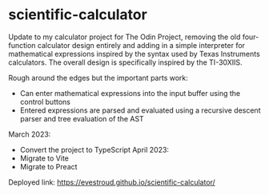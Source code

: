 # scientific-calculator
Update to my calculator project for The Odin Project, removing the old four-function calculator design entirely and adding in a simple interpreter for mathematical expressions inspired by the syntax used by Texas Instruments calculators. The overall design is specifically inspired by the TI-30XIIS.

Rough around the edges but the important parts work:
- Can enter mathematical expressions into the input buffer using the control buttons
- Entered expressions are parsed and evaluated using a recursive descent parser and tree evaluation of the AST

March 2023:
- Convert the project to TypeScript
April 2023:
- Migrate to Vite
- Migrate to Preact

Deployed link: https://evestroud.github.io/scientific-calculator/
